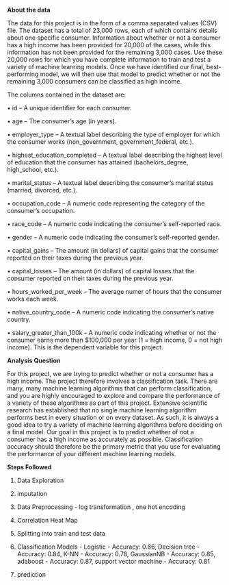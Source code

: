 **About the data**

The data for this project is in the form of a comma separated values (CSV) file. The dataset has a total of 23,000 rows, each of which contains details 
about one specific consumer. Information about whether or not a consumer has a high income has been provided for 20,000 of the cases, while this information has not been provided for the remaining 3,000 cases.
Use these 20,000 rows for which you have complete information to train and test a variety of machine learning models. Once we have identified our final, best-performing model, we will then use that model to predict whether or not the remaining 3,000 consumers can be classified as high income. 

The columns contained in the dataset are: 

• id – A unique identifier for each consumer. 

• age – The consumer’s age (in years). 

• employer_type – A textual label describing the type of employer for which the consumer works (non_government, government_federal, etc.). 

• highest_education_completed – A textual label describing the highest level of education that the consumer has attained (bachelors_degree, high_school, etc.). 

• marital_status – A textual label describing the consumer’s marital status (married, divorced, etc.). 

• occupation_code – A numeric code representing the category of the consumer’s occupation. 

• race_code – A numeric code indicating the consumer’s self-reported race. 

• gender – A numeric code indicating the consumer’s self-reported gender. 

• capital_gains – The amount (in dollars) of capital gains that the consumer reported on their taxes during the previous year. 

• capital_losses – The amount (in dollars) of capital losses that the consumer reported on their taxes during the previous year. 

• hours_worked_per_week – The average numer of hours that the consumer works each week. 

• native_country_code – A numeric code indicating the consumer’s native country. 

• salary_greater_than_100k – A numeric code indicating whether or not the consumer earns more than $100,000 per year (1 = high income, 0 = not high income). This is the dependent variable for this project. 

**Analysis Question**

For this project, we are trying to predict whether or not a consumer has a high income. The project therefore involves a classification  task. There are many, many machine learning algorithms that can perform classification, and you are highly encouraged to explore and compare the performance 
of a variety of these algorithms as part of this project. Extensive scientific research has established that no single machine learning algorithm performs best in every situation or on every dataset. As such, it is always a good idea to try a variety of machine learning algorithms before deciding on a final model. Our goal in this project is to predict whether of not a consumer has a high income as accurately as possible. Classification accuracy should therefore be the primary metric that you use for evaluating the performance of your different machine learning models.  

**Steps Followed**

1. Data Exploration

2. imputation

3. Data Preprocessing - log transformation , one hot encoding

4. Correlation Heat Map

5. Splitting into train and test data

6. Classification Models - Logistic - Accuracy: 0.86, Decision tree - Accuracy: 0.84, K-NN - Accuracy: 0.78, GaussianNB - Accuracy: 0.85, adaboost - Accuracy: 0.87, support vector machine - Accuracy: 0.81

7. prediction
